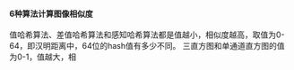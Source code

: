  #### 6种算法计算图像相似度
值哈希算法、差值哈希算法和感知哈希算法都是值越小，相似度越高，取值为0-64，即汉明距离中，64位的hash值有多少不同。 三直方图和单通道直方图的值为0-1，值越大，相